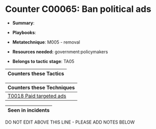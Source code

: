 # Counter C00065: Ban political ads

* **Summary**: 

* **Playbooks**: 

* **Metatechnique**: M005 - removal

* **Resources needed:** government:policymakers

* **Belongs to tactic stage**: TA05


| Counters these Tactics |
| ---------------------- |



| Counters these Techniques |
| ------------------------- |
| [T0018 Paid targeted ads](../techniques/T0018.md) |



| Seen in incidents |
| ----------------- |


DO NOT EDIT ABOVE THIS LINE - PLEASE ADD NOTES BELOW